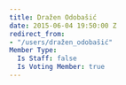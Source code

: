 ```yaml
---
title: Dražen Odobašić
date: 2015-06-04 19:50:00 Z
redirect_from:
- "/users/dražen_odobašić"
Member Type:
  Is Staff: false
  Is Voting Member: true
---
```


